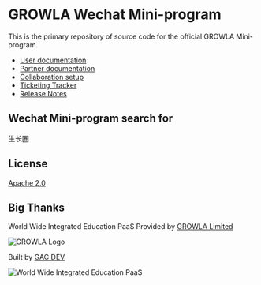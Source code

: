 # GROWLA Wechat Mini-program

This is the primary repository of source code for the official GROWLA Mini-program.

- [User documentation](https://geniusandcourage.com/growla/faqs-users.php#en)
- [Partner documentation](https://geniusandcourage.com/growla/faqs-partners.php#en)
- [Collaboration setup](https://geniusandcourage.com/growla/collaborate-with-us.php#en)
- [Ticketing Tracker](https://geniusandcourage.com/growla/contact-us-new.php#en)
- [Release Notes](https://geniusandcourage.com/growla/summit.php#en)

## Wechat Mini-program search for

生长圈

## License

[Apache 2.0](http://www.apache.org/licenses/LICENSE-2.0)

## Big Thanks

World Wide Integrated Education PaaS Provided by [GROWLA Limited](https://growla.com)

![GROWLA Logo](https://hlwsdtech.com:8081/images/growla-favicon.ico)

Built by [GAC DEV](https://geniusandcourage.com)

![World Wide Integrated Education PaaS](https://hlwsdtech.com:8081/images/wgwu.jpg)
